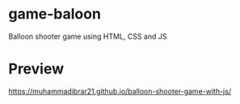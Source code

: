 # game-baloon
 Balloon shooter game using HTML, CSS and JS
# Preview
https://muhammadibrar21.github.io/balloon-shooter-game-with-js/
